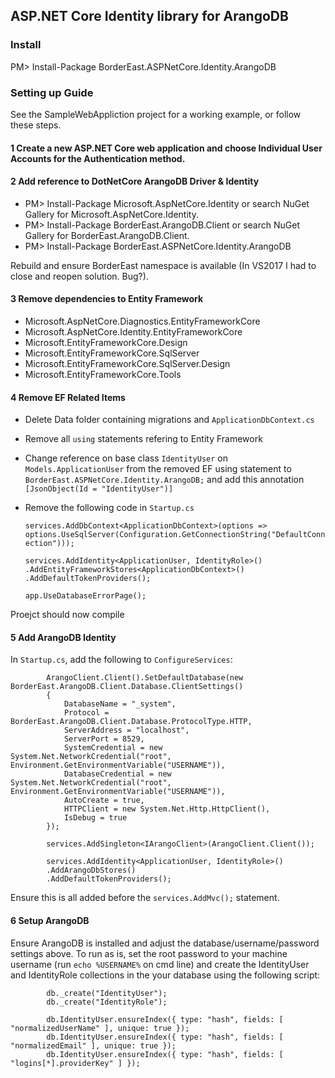 ## ASP.NET Core Identity library for ArangoDB

### Install

PM> Install-Package BorderEast.ASPNetCore.Identity.ArangoDB

### Setting up Guide
See the SampleWebAppliction project for a working example, or follow these steps.

#### 1 Create a new ASP.NET Core web application and choose Individual User Accounts for the Authentication method.

#### 2 Add reference to DotNetCore ArangoDB Driver & Identity

- PM> Install-Package Microsoft.AspNetCore.Identity or search NuGet Gallery for Microsoft.AspNetCore.Identity.
- PM> Install-Package BorderEast.ArangoDB.Client or search NuGet Gallery for BorderEast.ArangoDB.Client.
- PM> Install-Package BorderEast.ASPNetCore.Identity.ArangoDB

Rebuild and ensure BorderEast namespace is available (In VS2017 I had to close and reopen solution. Bug?).

#### 3 Remove dependencies to Entity Framework

- Microsoft.AspNetCore.Diagnostics.EntityFrameworkCore
- Microsoft.AspNetCore.Identity.EntityFrameworkCore
- Microsoft.EntityFrameworkCore.Design
- Microsoft.EntityFrameworkCore.SqlServer
- Microsoft.EntityFrameworkCore.SqlServer.Design
- Microsoft.EntityFrameworkCore.Tools

#### 4 Remove EF Related Items

- Delete Data folder containing migrations and `ApplicationDbContext.cs`
- Remove all `using` statements refering to Entity Framework
- Change reference on base class `IdentityUser` on `Models.ApplicationUser` from the removed EF using statement to `BorderEast.ASPNetCore.Identity.ArangoDB;` and add this annotation `[JsonObject(Id = "IdentityUser")]` 
- Remove the following code in `Startup.cs`

    `services.AddDbContext<ApplicationDbContext>(options =>
        options.UseSqlServer(Configuration.GetConnectionString("DefaultConnection")));`

    `services.AddIdentity<ApplicationUser, IdentityRole>()
        .AddEntityFrameworkStores<ApplicationDbContext>()
        .AddDefaultTokenProviders();`
        
    `app.UseDatabaseErrorPage();`
    
Proejct should now compile

#### 5 Add ArangoDB Identity

In `Startup.cs`, add the following to `ConfigureServices`:

            ArangoClient.Client().SetDefaultDatabase(new BorderEast.ArangoDB.Client.Database.ClientSettings()
            {
                DatabaseName = "_system",
                Protocol = BorderEast.ArangoDB.Client.Database.ProtocolType.HTTP,
                ServerAddress = "localhost",
                ServerPort = 8529,
                SystemCredential = new System.Net.NetworkCredential("root", Environment.GetEnvironmentVariable("USERNAME")),
                DatabaseCredential = new System.Net.NetworkCredential("root", Environment.GetEnvironmentVariable("USERNAME")),
                AutoCreate = true,
                HTTPClient = new System.Net.Http.HttpClient(),
                IsDebug = true
            });

            services.AddSingleton<IArangoClient>(ArangoClient.Client());

            services.AddIdentity<ApplicationUser, IdentityRole>()
            .AddArangoDbStores()
            .AddDefaultTokenProviders();
            
Ensure this is all added before the `services.AddMvc();` statement.

#### 6 Setup ArangoDB
Ensure ArangoDB is installed and adjust the database/username/password settings above. To run as is, set the root password to your machine username (run `echo %USERNAME%` on cmd line) and create the IdentityUser and IdentityRole collections in the your database using the following script:

			db._create("IdentityUser");
			db._create("IdentityRole");

			db.IdentityUser.ensureIndex({ type: "hash", fields: [ "normalizedUserName" ], unique: true });
			db.IdentityUser.ensureIndex({ type: "hash", fields: [ "normalizedEmail" ], unique: true });
			db.IdentityUser.ensureIndex({ type: "hash", fields: [ "logins[*].providerKey" ] });
